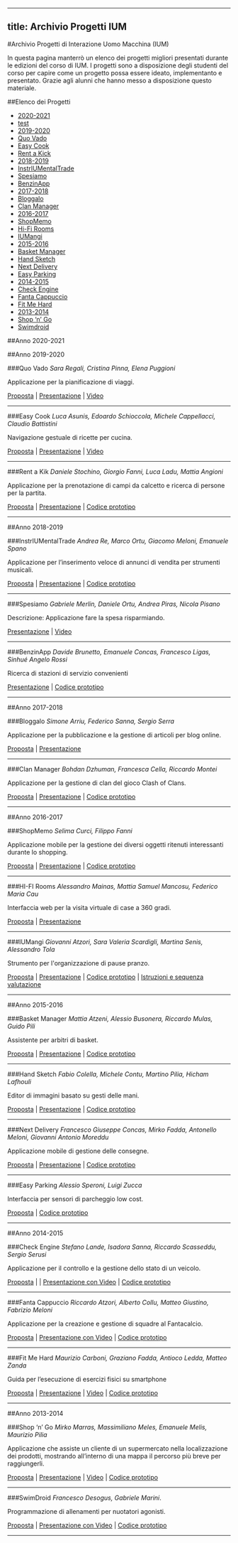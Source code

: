 
---
title: Archivio Progetti IUM
---

#Archivio Progetti di Interazione Uomo Macchina (IUM)

In questa pagina manterrò un elenco dei progetti migliori presentati durante le edizioni del corso di IUM. I progetti sono a disposizione degli studenti del corso per capire come un progetto possa essere ideato, implementanto e presentato.
Grazie agli alunni che hanno messo a disposizione questo materiale.

##Elenco dei Progetti
* [2020-2021](#2020)
 * [test](#lstm)
* [2019-2020](#2019)
 * [Quo Vado](#quovado)
 * [Easy Cook](#easycook)
 * [Rent a Kick](#rentakick)
* [2018-2019](#2018)
 * [InstrIUMentalTrade](#instriumentaltrade)
 * [Spesiamo](#spesiamo)
 * [BenzinApp](#benzinapp)
* [2017-2018](#2017)
 * [Bloggalo](#bloggalo)
 * [Clan Manager](#clanmanager)
* [2016-2017](#2016)
 * [ShopMemo](#shopmemo)
 * [Hi-Fi Rooms](#hifirooms)
 * [IUMangi](#iumangi)
* [2015-2016](#2015)
 * [Basket Manager](#basketmanager)
 * [Hand Sketch](#handsketch)
 * [Next Delivery](#nextdelivery)
 * [Easy Parking](#easyparking)
* [2014-2015](#2014)
 * [Check Engine](#checkengine)
 * [Fanta Cappuccio](#fantacappuccio)
 * [Fit Me Hard](#fitmehard)
* [2013-2014](#2013)
 * [Shop ‘n’ Go](#shopngo)
 * [Swimdroid](#swimdroid)


<a id="2020"></a>
##Anno 2020-2021

<a id="2019"></a>
##Anno 2019-2020

<a id="quovado"></a>
###Quo Vado
*Sara Regali, Cristina Pinna, Elena Puggioni*

Applicazione per la pianificazione di viaggi.

[Proposta](https://drive.google.com/file/d/11FijA86A19VFtI9ZKGxP62Q_778dpvm_/view?usp=sharing)
| [Presentazione](https://docs.google.com/presentation/d/1i8HoWDxBFtvxqm6OhKFcBWMdIBcca6ae/edit?usp=sharing&ouid=106767764250983807504&rtpof=true&sd=true)
| [Video](https://docs.google.com/presentation/d/1i8HoWDxBFtvxqm6OhKFcBWMdIBcca6ae/edit?usp=sharing&ouid=106767764250983807504&rtpof=true&sd=true)
<hr>

<a id="easycook"></a>
###Easy Cook
*Luca Asunis, Edoardo Schioccola, Michele Cappellacci, Claudio Battistini*

Navigazione gestuale di ricette per cucina.

[Proposta](https://drive.google.com/file/d/14vgx-UoFULmqXn-s7EQK7tT5aVXVlaV4/view?usp=sharing)
| [Presentazione](https://drive.google.com/file/d/14vgx-UoFULmqXn-s7EQK7tT5aVXVlaV4/view?usp=sharing)
| [Video](https://drive.google.com/file/d/1bzPRnN6KVVIRk11V-HjHmzKOphtndkNo/view?usp=sharing)
<hr>

<a id="rentakick"></a>
###Rent a Kik
*Daniele Stochino, Giorgio Fanni, Luca Ladu, Mattia Angioni*

Applicazione per la prenotazione di campi da calcetto e ricerca di persone per la partita.

[Proposta](https://drive.google.com/file/d/1Jb1iZG3Quuga3yWGFXfckfx3Tc8zYlzY/view?usp=sharing)
| [Presentazione](https://drive.google.com/file/d/1U6M---YHwzvAPPWVCP-zGb9FzromKTgt/view?usp=sharing)
| [Codice prototipo](https://drive.google.com/file/d/1Jb1iZG3Quuga3yWGFXfckfx3Tc8zYlzY/view?usp=sharing)
<hr>

<a id="2018"></a>
##Anno 2018-2019

<a id="instriumentaltrade"></a>
###InstrIUMentalTrade
*Andrea Re, Marco Ortu, Giacomo Meloni, Emanuele Spano*

Applicazione per l’inserimento veloce di annunci di vendita per strumenti musicali.

[Proposta](https://drive.google.com/file/d/1HnlsOB7nESWIdxB8ogv72iC6S7uLcZjx/view?usp=sharing)
| [Presentazione](https://docs.google.com/presentation/d/1uMMFP47_R7eErCPDxPUTnquiugDY2H75/edit?usp=sharing&ouid=106767764250983807504&rtpof=true&sd=true)
| [Codice prototipo](https://docs.google.com/presentation/d/1uMMFP47_R7eErCPDxPUTnquiugDY2H75/edit?usp=sharing&ouid=106767764250983807504&rtpof=true&sd=true)
<hr>

<a id="spesiamo"></a>
###Spesiamo
*Gabriele Merlin, Daniele Ortu, Andrea Piras, Nicola Pisano*

Descrizione: Applicazione fare la spesa risparmiando.

[Presentazione](https://docs.google.com/presentation/d/158LJjI4NmnjPfERpjQN_oeFSJSST32kn/edit?usp=sharing&ouid=106767764250983807504&rtpof=true&sd=true)
| [Video](https://docs.google.com/presentation/d/158LJjI4NmnjPfERpjQN_oeFSJSST32kn/edit?usp=sharing&ouid=106767764250983807504&rtpof=true&sd=true)
<hr>

<a id="benzinapp"></a>
###BenzinApp
*Davide Brunetto, Emanuele Concas, Francesco Ligas, Sinhué Angelo Rossi*

Ricerca di stazioni di servizio convenienti

[Presentazione](https://docs.google.com/presentation/d/1dyavOzkxkZsHsn6s9bBfjhnPCx06YtxhLd2NAVTEEv0/edit?usp=sharing)
| [Codice prototipo](https://github.com/conema/BenzinApp)
<hr>

<a id="2017"></a>
##Anno 2017-2018

<a id="bloggalo"></a>
###Bloggalo
*Simone Arriu, Federico Sanna, Sergio Serra*

Applicazione per la pubblicazione e la gestione di articoli per blog online.

[Proposta](https://drive.google.com/file/d/1utWHXS4r_TFP2Jv2fqNq460AAHjK9SLY/view?usp=sharing)
| [Presentazione](https://drive.google.com/file/d/1utWHXS4r_TFP2Jv2fqNq460AAHjK9SLY/view?usp=sharing)
<hr>

<a id="clanmanager"></a>
###Clan Manager
*Bohdan Dzhuman, Francesca Cella, Riccardo Montei*

Applicazione per la gestione di clan del gioco Clash of Clans.

[Proposta](https://drive.google.com/file/d/1MyHMwVlj0A2fB647Ch8Zv45u_VW9Nlzj/view?usp=sharing)
| [Presentazione](https://docs.google.com/presentation/d/1D0Kvv60QLg7DaBkKQukr39Jx6Q2fAe-I/edit?usp=sharing&ouid=106767764250983807504&rtpof=true&sd=true)
| [Codice prototipo](https://github.com/Frac7/IUM)
<hr>

<a id="2017"></a>
##Anno 2016-2017

<a id="shopmemo"></a>
###ShopMemo
*Selima Curci, Filippo Fanni*

Applicazione mobile per la gestione dei diversi oggetti ritenuti interessanti durante lo shopping.

[Proposta](https://docs.google.com/presentation/d/1D0Kvv60QLg7DaBkKQukr39Jx6Q2fAe-I/edit?usp=sharing&ouid=106767764250983807504&rtpof=true&sd=true)
| [Presentazione](https://drive.google.com/file/d/125tvpWYwZcyDv3nppH1u_1sfTuLiWnyI/view?usp=sharing)
| [Codice prototipo](https://github.com/SelimaCurci/ShopMemo)
<hr>

<a id="hififrooms"></a>
###HI-FI Rooms
*Alessandro Mainas, Mattia Samuel Mancosu, Federico Maria Cau*

Interfaccia web per la visita virtuale di case a 360 gradi.

[Proposta]()
| [Presentazione]()
<hr>

<a id="iumangi"></a>
###IUMangi
*Giovanni Atzori, Sara Valeria Scardigli, Martina Senis, Alessandro Tola*

Strumento per l'organizzazione di pause pranzo.

[Proposta]()
| [Presentazione]()
| [Codice prototipo]()
| [Istruzioni e sequenza valutazione]()
<hr>

<a id="2015"></a>
##Anno 2015-2016

<a id="basketmanager"></a>
###Basket Manager
*Mattia Atzeni, Alessio Busonera, Riccardo Mulas, Guido Pili*

Assistente per arbitri di basket.

[Proposta]()
| [Presentazione]()
| [Codice prototipo]()
<hr>

<a id="handsketch"></a>
###Hand Sketch
*Fabio Colella, Michele Contu, Martino Pilia, Hicham Lafhouli*

Editor di immagini basato su gesti delle mani.

[Proposta]()
| [Presentazione]()
| [Codice prototipo]()
<hr>

<a id="nextdelivery"></a>
###Next Delivery
*Francesco Giuseppe Concas, Mirko Fadda, Antonello Meloni, Giovanni Antonio Moreddu*

Applicazione mobile di gestione delle consegne.

[Proposta]()
| [Presentazione]()
| [Codice prototipo]()
<hr>

<a id="easyparking"></a>
###Easy Parking
*Alessio Speroni, Luigi Zucca*

Interfaccia per sensori di parcheggio low cost.

[Proposta]()
| [Codice prototipo]()
<hr>

<a id="2014"></a>
##Anno 2014-2015

<a id="checkengine"></a>
###Check Engine
*Stefano Lande, Isadora Sanna, Riccardo Scasseddu, Sergio Serusi*

Applicazione per il controllo e la gestione dello stato di un veicolo.

[Proposta]() |
| [Presentazione con Video]()
| [Codice prototipo]()
<hr>

<a id="fantacappuccio"></a>
###Fanta Cappuccio
*Riccardo Atzori, Alberto Collu, Matteo Giustino, Fabrizio Meloni*

Applicazione per la creazione e gestione di squadre al Fantacalcio.

[Proposta]()
| [Presentazione con Video]()
| [Codice prototipo]()
<hr>

<a id="fitmehard"></a>
###Fit Me Hard
*Maurizio Carboni, Graziano Fadda, Antioco Ledda, Matteo Zanda*

Guida per l’esecuzione di esercizi fisici su smartphone

[Proposta]()
| [Presentazione]()
| [Video]()
| [Codice prototipo]()
<hr>

<a id="2013"></a>
##Anno 2013-2014

<a id="shopngo"></a>
###Shop ‘n’ Go
*Mirko Marras, Massimiliano Meles, Emanuele Melis, Maurizio Pilia*

Applicazione che assiste un cliente di un supermercato nella localizzazione dei prodotti, mostrando all’interno di una mappa il percorso più breve per raggiungerli.

[Proposta]()
| [Presentazione]()
| [Video]()
| [Codice prototipo]()
<hr>

<a id="swimdroid"></a>
###SwimDroid
*Francesco Desogus, Gabriele Marini*.

Programmazione di allenamenti per nuotatori agonisti.

[Proposta]()
| [Presentazione con Video]()
| [Codice prototipo]()
<hr>